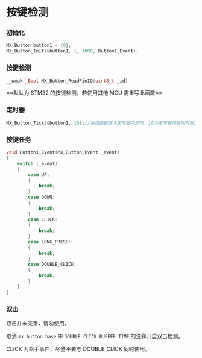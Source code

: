 # 按键检测

### 初始化

```c
MX_Button button1 = {0};
MX_Button_Init(&button1, 1, 1000, Button1_Event);
```

### 按键检测

```c
__weak _Bool MX_Button_ReadPinIO(uint8_t _id)
```

==默认为 STM32 的按键检测，若使用其他 MCU 需重写此函数==

### 定时器

```c
MX_Button_Tick(&button1, 10);//将该函数放入定时器中即可，10为定时器内延时时间。
```

### 按键任务

```c
void Button1_Event(MX_Button_Event _event)
{
    switch (_event)
    {
        case UP:
        {
            break;
        }
        case DOWN:
        {
            break;
        }
        case CLICK:
        {
            break;
        }
        case LONG_PRESS:
        {
            break;
        }
        case DOUBLE_CLICK:
        {
            break;
        }
    }
}
```

### 双击

双击并未完善，请勿使用。

取消 `mx_button_base` 中 `DOUBLE_CLICK_BUFFER_TIME` 的注释开启双击检测。

CLICK 为松手事件，尽量不要与 DOUBLE_CLICK 同时使用。

